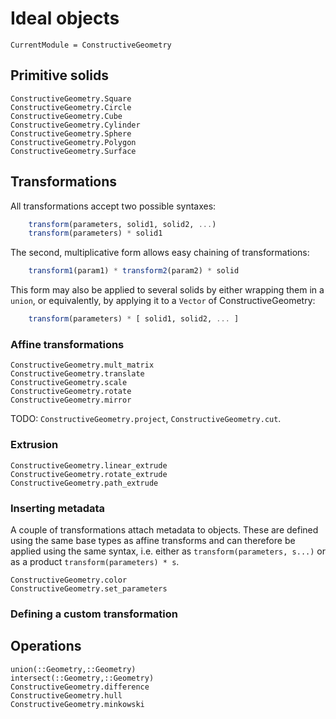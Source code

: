 # Ideal objects
```@meta
CurrentModule = ConstructiveGeometry
```

## Primitive solids

```@docs
ConstructiveGeometry.Square
ConstructiveGeometry.Circle
ConstructiveGeometry.Cube
ConstructiveGeometry.Cylinder
ConstructiveGeometry.Sphere
ConstructiveGeometry.Polygon
ConstructiveGeometry.Surface
```

## Transformations

All transformations accept two possible syntaxes:
```julia
    transform(parameters, solid1, solid2, ...)
    transform(parameters) * solid1
```
The second, multiplicative form allows easy chaining of transformations:
```julia
    transform1(param1) * transform2(param2) * solid
```
This form may also be applied to several solids by either wrapping them in a
`union`, or equivalently, by applying it to a `Vector` of ConstructiveGeometry:
```julia
    transform(parameters) * [ solid1, solid2, ... ]
```

### Affine transformations
```@docs
ConstructiveGeometry.mult_matrix
ConstructiveGeometry.translate
ConstructiveGeometry.scale
ConstructiveGeometry.rotate
ConstructiveGeometry.mirror
```

TODO: `ConstructiveGeometry.project`, `ConstructiveGeometry.cut`.

### Extrusion
```@docs
ConstructiveGeometry.linear_extrude
ConstructiveGeometry.rotate_extrude
ConstructiveGeometry.path_extrude
```

### Inserting metadata

A couple of transformations attach metadata to objects.
These are defined using the same base types as affine transforms
and can therefore be applied using the same syntax,
i.e. either as `transform(parameters, s...)`
or as a product `transform(parameters) * s`.

```@docs
ConstructiveGeometry.color
ConstructiveGeometry.set_parameters
```

### Defining a custom transformation

## Operations
```@docs
union(::Geometry,::Geometry)
intersect(::Geometry,::Geometry)
ConstructiveGeometry.difference
ConstructiveGeometry.hull
ConstructiveGeometry.minkowski
```
